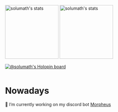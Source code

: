 <span>
        <img height="175em" media="(prefers-color-scheme: dark)" alt="solumath's stats" src="https://vercel-server-readme-stats-solumath.vercel.app/api?username=solumath&show_icons=true&bg_color=ffffff00&text_color=cdd6f4&icon_color=95b7e6&title_color=95b7e6&border_color=bac2de32&border_radius=16&include_all_commits=true&count_private=true">
        <img height="175em" alt="solumath's stats" media="(prefers-color-scheme: dark)" src="https://vercel-server-readme-stats-solumath.vercel.app/api/top-langs/?username=solumath&show_icons=true&bg_color=ffffff00&text_color=cdd6f4&icon_color=95b7e6&title_color=95b7e6&border_color=bac2de32&border_radius=16&include_all_commits=true&count_private=true&layout=compact">
</span>

[![@solumath's Holopin board](https://holopin.me/solumath)](https://holopin.io/@solumath)

<img src="https://komarev.com/ghpvc/?username=solumath&style=flat-square&color=blue" alt=""/>

# Nowadays

🔭 I’m currently working on my discord bot [Morpheus](https://github.com/solumath/Morpheus)

<!--
- 🌱 I’m currently learning ...
- 👯 I’m looking to collaborate on ...
- 🤔 I’m looking for help with ...
- 💬 Ask me about ...
- 📫 How to reach me: ...
- 😄 Pronouns: ...
- ⚡ Fun fact: ...
-->
